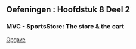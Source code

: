 ## Oefeningen : Hoofdstuk 8 Deel 2
### MVC - SportsStore: The store & the cart 
 
[Opgave](https://github.com/WebIII/webIII.github.io/blob/master/docs/H08/OefHfst8_Deel2.pdf)
